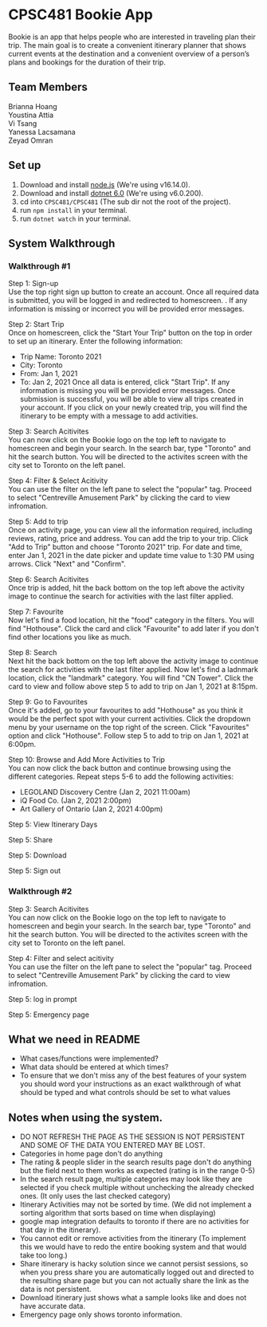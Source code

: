 # CPSC481 Bookie App
Bookie is an app that helps people who are interested in traveling plan their trip. The  main goal is to create a convenient itinerary planner that shows current events at the destination and a convenient overview of a person’s plans and bookings for the duration of their trip.

## Team Members
Brianna Hoang <br>
Youstina Attia<br>
Vi Tsang<br>
Yanessa Lacsamana<br>
Zeyad Omran<br>


## Set up
1) Download and install [node.js](https://nodejs.org/en/) (We're using v16.14.0).
2) Download and install [dotnet 6.0](https://dotnet.microsoft.com/en-us/learn/aspnet/blazor-tutorial/install) (We're using v6.0.200).
3) cd into `CPSC481/CPSC481` (The sub dir not the root of the project).
4) run `npm install` in your terminal.
5) run `dotnet watch` in your terminal.


## System Walkthrough
### Walkthrough #1
Step 1: Sign-up <br>
Use the top right sign up button to create an account. Once all required data is submitted, you will be logged in and redirected to homescreen. . If any information is missing or incorrect you will be provided error messages.

Step 2: Start Trip <br>
Once on homescreen, click the "Start Your Trip" button on the top in order to set up an itinerary. Enter the following information:
- Trip Name: Toronto 2021
- City: Toronto
- From: Jan 1, 2021
- To: Jan 2, 2021
Once all data is entered, click "Start Trip". If any information is missing you will be provided error messages. Once submission is successful, you will be able to view all trips created in your account. If you click on your newly created trip, you will find the itinerary to be empty with a message to add activities.

Step 3: Search Acitivites <br>
You can now click on the Bookie logo on the top left to navigate to homescreen and begin your search. In the search bar, type "Toronto" and hit the search button. You will be directed to the activites screen with the city set to Toronto on the left panel.  

Step 4: Filter & Select Acitivity <br>
You can use the filter on the left pane to select the "popular" tag. Proceed to select "Centreville Amusement Park" by clicking the card to view infromation.

Step 5: Add to trip <br>
Once on activity page, you can view all the information required, including reviews, rating, price and address. You can add the trip to your trip. Click "Add to Trip" button and choose "Toronto 2021" trip. For date and time, enter Jan 1, 2021 in the date picker and update time value to 1:30 PM using arrows. Click "Next" and "Confirm". 

Step 6: Search Acitivites <br>
Once trip is added, hit the back bottom on the top left above the activity image to continue the search for activities with the last filter applied. 

Step 7: Favourite <br>
Now let's find a food location, hit the "food" category in the filters. You will find "Hothouse". Click the card and click "Favourite" to add later if you don't find other locations you like as much. 

Step 8: Search <br>
Next hit the back bottom on the top left above the activity image to continue the search for activities with the last filter applied. Now let's find a ladnmark location, click the "landmark" category. You will find "CN Tower". Click the card to view and follow above step 5 to add to trip on Jan 1, 2021 at 8:15pm.  

Step 9: Go to Favourites <br>
Once it's added, go to your favourites to add "Hothouse" as you think it would be the perfect spot with your current activities. Click the dropdown menu by your username on the top right of the screen. Click "Favourites" option and click "Hothouse". Follow step 5 to add to trip on Jan 1, 2021 at 6:00pm.  

Step 10: Browse and Add More Activities to Trip <br>
You can now click the back button and continue browsing using the different categories. Repeat steps 5-6 to add the following activities:
- LEGOLAND Discovery Centre (Jan 2, 2021 11:00am)
- iQ Food Co. (Jan 2, 2021 2:00pm)
- Art Gallery of Ontario (Jan 2, 2021 4:00pm)

Step 5: View Itinerary Days <br>


Step 5: Share <br>

Step 5: Download <br>

Step 5: Sign out <br>

### Walkthrough #2
Step 3: Search Acitivites <br>
You can now click on the Bookie logo on the top left to navigate to homescreen and begin your search. In the search bar, type "Toronto" and hit the search button. You will be directed to the activites screen with the city set to Toronto on the left panel.  

Step 4: Filter and select acitivity <br>
You can use the filter on the left pane to select the "popular" tag. Proceed to select "Centreville Amusement Park" by clicking the card to view infromation.

Step 5: log in prompt <br>


Step 5: Emergency page <br>


## What we need in README
- What cases/functions were implemented? 
- What data should be entered at which times? 
- To ensure that we don't miss any of the best features of your system you should word your instructions as an exact walkthrough of what should be typed and what controls should be set to what values

## Notes when using the system.
- DO NOT REFRESH THE PAGE AS THE SESSION IS NOT PERSISTENT AND SOME OF THE DATA YOU ENTERED MAY BE LOST.
- Categories in home page don't do anything
- The rating & people slider in the search results page don't do anything but the field next to them works as expected (rating is in the range 0-5)
- In the search result page, multiple categories may look like they are selected if you check multiple without unchecking the already checked ones. (It only uses the last checked category)
- Itinerary Activities may not be sorted by time. (We did not implement a sorting algorithm that sorts based on time when displaying)
- google map integration defaults to toronto if there are no activities for that day in the itinerary).
- You cannot edit or remove activities from the itinerary (To implement this we would have to redo the entire booking system and that would take too long.)
- Share itinerary is hacky solution since we cannot persist sessions, so when you press share you are automatically logged out and directed to the resulting share page but you can not actually share the link as the data is not persistent.
- Download itinerary just shows what a sample looks like and does not have accurate data.
- Emergency page only shows toronto information.

